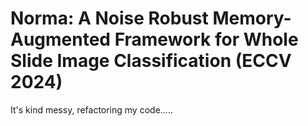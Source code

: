 # Norma: A Noise Robust Memory-Augmented Framework for Whole Slide Image Classification (ECCV 2024)

It's kind messy, refactoring my code.....
